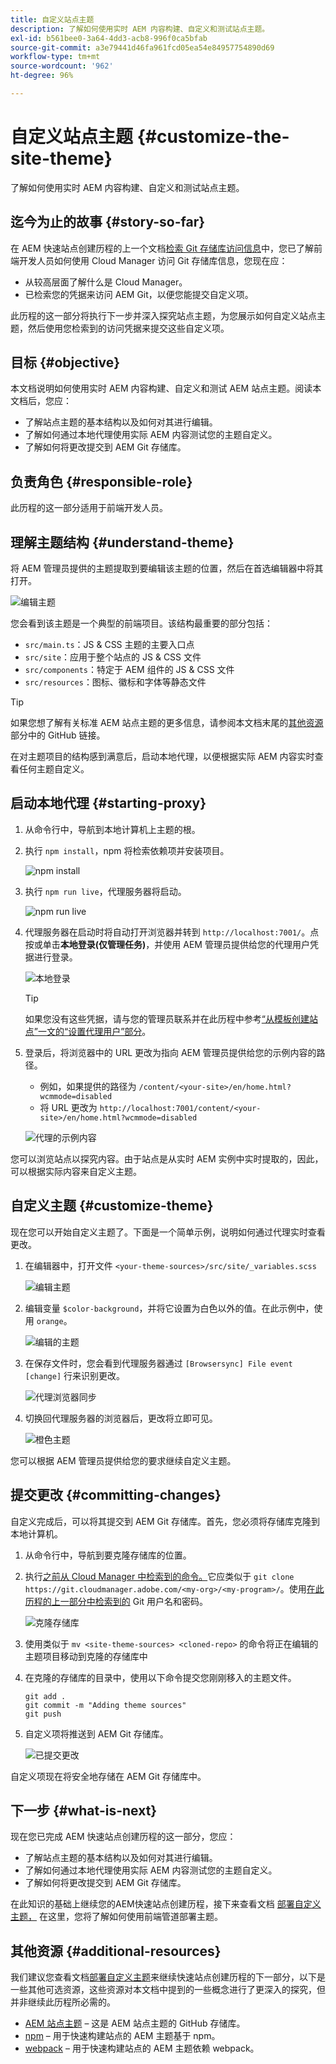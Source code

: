 ```yaml
---
title: 自定义站点主题
description: 了解如何使用实时 AEM 内容构建、自定义和测试站点主题。
exl-id: b561bee0-3a64-4dd3-acb8-996f0ca5bfab
source-git-commit: a3e79441d46fa961fcd05ea54e84957754890d69
workflow-type: tm+mt
source-wordcount: '962'
ht-degree: 96%

---
```


# 自定义站点主题 {#customize-the-site-theme}

了解如何使用实时 AEM 内容构建、自定义和测试站点主题。

## 迄今为止的故事 {#story-so-far}

在 AEM 快速站点创建历程的上一个文档[检索 Git 存储库访问信息](retrieve-access.md)中，您已了解前端开发人员如何使用 Cloud Manager 访问 Git 存储库信息，您现在应：

* 从较高层面了解什么是 Cloud Manager。
* 已检索您的凭据来访问 AEM Git，以便您能提交自定义项。

此历程的这一部分将执行下一步并深入探究站点主题，为您展示如何自定义站点主题，然后使用您检索到的访问凭据来提交这些自定义项。

## 目标 {#objective}

本文档说明如何使用实时 AEM 内容构建、自定义和测试 AEM 站点主题。阅读本文档后，您应：

* 了解站点主题的基本结构以及如何对其进行编辑。
* 了解如何通过本地代理使用实际 AEM 内容测试您的主题自定义。
* 了解如何将更改提交到 AEM Git 存储库。

## 负责角色 {#responsible-role}

此历程的这一部分适用于前端开发人员。

## 理解主题结构 {#understand-theme}

将 AEM 管理员提供的主题提取到要编辑该主题的位置，然后在首选编辑器中将其打开。

![编辑主题](assets/edit-theme.png)

您会看到该主题是一个典型的前端项目。该结构最重要的部分包括：

* `src/main.ts`：JS &amp; CSS 主题的主要入口点
* `src/site`：应用于整个站点的 JS &amp; CSS 文件
* `src/components`：特定于 AEM 组件的 JS &amp; CSS 文件
* `src/resources`：图标、徽标和字体等静态文件

>[!TIP]
>
>如果您想了解有关标准 AEM 站点主题的更多信息，请参阅本文档末尾的[其他资源](#additional-resources)部分中的 GitHub 链接。

在对主题项目的结构感到满意后，启动本地代理，以便根据实际 AEM 内容实时查看任何主题自定义。

## 启动本地代理 {#starting-proxy}

1. 从命令行中，导航到本地计算机上主题的根。
1. 执行 `npm install`，npm 将检索依赖项并安装项目。

   ![npm install](assets/npm-install.png)

1. 执行 `npm run live`，代理服务器将启动。

   ![npm run live](assets/npm-run-live.png)

1. 代理服务器在启动时将自动打开浏览器并转到 `http://localhost:7001/`。点按或单击&#x200B;**本地登录(仅管理任务)**，并使用 AEM 管理员提供给您的代理用户凭据进行登录。

   ![本地登录](assets/sign-in-locally.png)

   >[!TIP]
   >
   >如果您没有这些凭据，请与您的管理员联系并在此历程中参考[“从模板创建站点”一文的“设置代理用户”部分](/help/journey-sites/quick-site/create-site.md#proxy-user)。

1. 登录后，将浏览器中的 URL 更改为指向 AEM 管理员提供给您的示例内容的路径。

   * 例如，如果提供的路径为 `/content/<your-site>/en/home.html?wcmmode=disabled`
   * 将 URL 更改为 `http://localhost:7001/content/<your-site>/en/home.html?wcmmode=disabled`

   ![代理的示例内容](assets/proxied-sample-content.png)

您可以浏览站点以探究内容。由于站点是从实时 AEM 实例中实时提取的，因此，可以根据实际内容来自定义主题。

## 自定义主题 {#customize-theme}

现在您可以开始自定义主题了。下面是一个简单示例，说明如何通过代理实时查看更改。

1. 在编辑器中，打开文件 `<your-theme-sources>/src/site/_variables.scss`

   ![编辑主题](assets/edit-theme.png)

1. 编辑变量 `$color-background`，并将它设置为白色以外的值。在此示例中，使用 `orange`。

   ![编辑的主题](assets/edited-theme.png)

1. 在保存文件时，您会看到代理服务器通过 `[Browsersync] File event [change]` 行来识别更改。

   ![代理浏览器同步](assets/proxy-browsersync.png)

1. 切换回代理服务器的浏览器后，更改将立即可见。

   ![橙色主题](assets/orange-theme.png)

您可以根据 AEM 管理员提供给您的要求继续自定义主题。

## 提交更改 {#committing-changes}

自定义完成后，可以将其提交到 AEM Git 存储库。首先，您必须将存储库克隆到本地计算机。

1. 从命令行中，导航到要克隆存储库的位置。
1. 执行[之前从 Cloud Manager 中检索到的命令。](retrieve-access.md)它应类似于 `git clone https://git.cloudmanager.adobe.com/<my-org>/<my-program>/`。使用[在此历程的上一部分中检索到的](retrieve-access.md) Git 用户名和密码。

   ![克隆存储库](assets/clone-repo.png)

1. 使用类似于 `mv <site-theme-sources> <cloned-repo>` 的命令将正在编辑的主题项目移动到克隆的存储库中
1. 在克隆的存储库的目录中，使用以下命令提交您刚刚移入的主题文件。

   ```text
   git add .
   git commit -m "Adding theme sources"
   git push
   ```

1. 自定义项将推送到 AEM Git 存储库。

   ![已提交更改](assets/changes-committed.png)

自定义项现在将安全地存储在 AEM Git 存储库中。

## 下一步 {#what-is-next}

现在您已完成 AEM 快速站点创建历程的这一部分，您应：

* 了解站点主题的基本结构以及如何对其进行编辑。
* 了解如何通过本地代理使用实际 AEM 内容测试您的主题自定义。
* 了解如何将更改提交到 AEM Git 存储库。

在此知识的基础上继续您的AEM快速站点创建历程，接下来查看文档 [部署自定义主题，](deploy-theme.md) 在这里，您将了解如何使用前端管道部署主题。

## 其他资源 {#additional-resources}

我们建议您查看文档[部署自定义主题](deploy-theme.md)来继续快速站点创建历程的下一部分，以下是一些其他可选资源，这些资源对本文档中提到的一些概念进行了更深入的探究，但并非继续此历程所必需的。

* [AEM 站点主题](https://github.com/adobe/aem-site-template-standard-theme-e2e) – 这是 AEM 站点主题的 GitHub 存储库。
* [npm](https://www.npmjs.com) – 用于快速构建站点的 AEM 主题基于 npm。
* [webpack](https://webpack.js.org) – 用于快速构建站点的 AEM 主题依赖 webpack。
